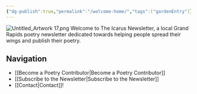 ```yaml
---
{"dg-publish":true,"permalink":"/welcome-home/","tags":["gardenEntry"]}
---
```


![Untitled_Artwork 17.png](/img/user/Untitled_Artwork%2017.png)
Welcome to The Icarus Newsletter, a local Grand Rapids poetry newsletter dedicated towards helping people spread their wings and publish their poetry.

## Navigation
- [[Become a Poetry Contributor\|Become a Poetry Contributor]]
- [[Subscribe to the Newsletter\|Subscribe to the Newsletter]]
- [[Contact\|Contact]]!